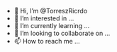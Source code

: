 - 👋 Hi, I’m @TorreszRicrdo
- 👀 I’m interested in ...
- 🌱 I’m currently learning ...
- 💞️ I’m looking to collaborate on ...
- 📫 How to reach me ...

<!---
TorreszRicrdo/TorreszRicrdo is a ✨ special ✨ repository because its `README.md` (this file) appears on your GitHub profile.
You can click the Preview link to take a look at your changes.
--->

